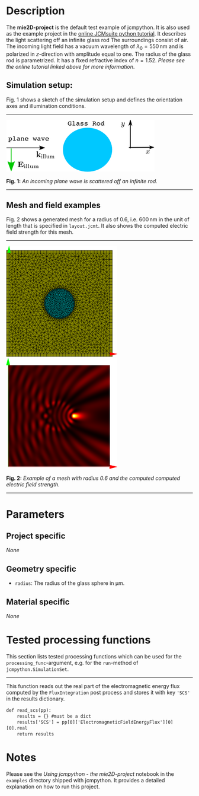 # Description

The **mie2D-project** is the default test example of jcmpython. It is also used
as the example project in the [online JCMsuite python tutorial][JCMtutorial].
It describes the light scattering off an infinite glass rod The surroundings 
consist of air. The incoming light field has a vacuum wavelength of
$\lambda_0=550\,\mathrm{nm}$ and is polarized in $z$-direction with amplitude 
equal to one. The radius of the glass rod is parametrized. It has a fixed
refractive index of $n=1.52$. *Please see the online tutorial linked above for
more information*.

[JCMtutorial]: http://www.jcmwave.com/JCMsuite/doc/html/PythonInterface/849f4e5b5a742e774b22bb4811574000.html

## Simulation setup:

Fig. 1 shows a sketch of the simulation setup and defines the orientation axes
and illumination conditions.

------
![Simulation setup][setup]

**Fig. 1:** *An incoming plane wave is scattered off an infinite rod.*

------

## Mesh and field examples

Fig. 2 shows a generated mesh for a radius of $0.6$, i.e. $600\,\mathrm{nm}$ in
the unit of length that is specified in `layout.jcmt`. It also shows the
computed electric field strength for this mesh.

------
![Mesh example][mesh] ![Field example][field]

**Fig. 2:** *Example of a mesh with radius 0.6 and the computed computed
electric field strength.*

------

[setup]: example_geometry.png "Example geometry"
[mesh]: example_mesh.png "Example mesh"
[field]: example_field.png "Example field"

# Parameters

## Project specific

*None*

## Geometry specific

- `radius`: The radius of the glass sphere in µm.

## Material specific

*None*

# Tested processing functions

This section lists tested processing functions which can be used for the 
`processing_func`-argument, e.g. for the `run`-method of
`jcmpython.SimulationSet`.

---

This function reads out the real part of the electromagnetic energy flux
computed by the `FluxIntegration` post process and stores it with key `'SCS'`
in the results dictionary.

    def read_scs(pp):
        results = {} #must be a dict
        results['SCS'] = pp[0]['ElectromagneticFieldEnergyFlux'][0][0].real
        return results

# Notes

Please see the *Using jcmpython - the mie2D-project* notebook in the `examples`
directory shipped with jcmpython. It provides a detailed explanation on how to
run this project.


